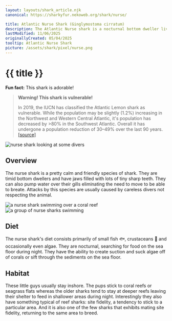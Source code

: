 ```yaml
---
layout: layouts/shark_article.njk
canonical: https://sharkyfur.nekoweb.org/shark/nurse/

title: Atlantic Nurse Shark (Ginglymostoma cirratum)
description: The Atlantic Nurse shark is a nocturnal bottom dweller living inshore. And is, unfortunately, classified as vulnerable by the IUCN.
lastModified: 11/06/2025
originallyCreated: 05/04/2025
tooltip: Atlantic Nurse Shark
picture: /assets/shark/pixel/nurse.png
---
```


# {{ title }}

**Fun fact:** This shark is adorable!

<blockquote class="warning-bq">
    <strong>Warning! This shark is vulnerable!</strong>
    <p>
        In 2019, the IUCN has classified the Atlantic Lemon shark as vulnerable. While the population may be slightly (1.2%) increasing in the Northwest and Western Central Atlantic, it's population has decreased by >80% in the Southwest Atlantic. Overall it has undergone a population reduction of 30–49% over the last 90 years. <a href="https://www.iucnredlist.org/species/144141186/3095153" target="_blank">[source]</a>
    </p>
</blockquote>

<img
  style="max-width: 100%"
  src="/assets/shark/nurse/sitting.jpg"
  alt="nurse shark looking at some divers"
/>

## Overview

The nurse shark is a pretty calm and friendly species of shark. They are
timid bottom dwellers and have jaws filled with lots of tiny sharp teeth.
They can also pump water over their gills eliminating the need to move to be
able to breate. Attacks by this species are usually caused by careless
divers not respecting the animal.

<section class="images-section">
  <img
    src="/assets/shark/nurse/nurse_coral.jpg"
    alt="a nurse shark swimming over a coral reef"
  />
  <img
    src="/assets/shark/nurse/nurse_group.jpg"
    alt="a group of nurse sharks swimming"
  />
</section>

## Diet

The nurse shark's diet consists primarily of small fish 🐟, crustaceans 🦀
and occasionally even algae. They are nocturnal, searching for food on the
sea floor during night. They have the ability to create suction and suck
algae off of corals or sift through the sediments on the sea floor.

## Habitat

These little guys usually stay inshore. The pups stick to coral reefs or
seagrass flats whereas the older sharks tend to stay at deeper reefs leaving
their shelter to feed in shallower areas during night. Interestingly they
also have something typical of reef sharks: site fidelity, a tendency to
stick to a particular area. And it is also one of the few sharks that
exhibits mating site fidelity, returning to the same area to breed.
